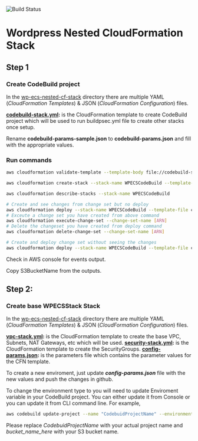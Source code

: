 ![Build Status](https://codebuild.ap-southeast-2.amazonaws.com/badges?uuid=eyJlbmNyeXB0ZWREYXRhIjoidTlON280RFZuTGhtNldWUXV5Z081UHFjUGJSL21Fc01jc2xCNXF4U2hqMkU1cEh5T3l3ek9acE4wL3k1NmNISEZ1UStvemlHbFI1R0xWbzlONktpTHFRPSIsIml2UGFyYW1ldGVyU3BlYyI6InR5dFRsTndYUG9Ka05uS0wiLCJtYXRlcmlhbFNldFNlcmlhbCI6MX0%3D&branch=master)


# Wordpress Nested CloudFormation Stack

## Step 1
### Create CodeBuild project
In the [wp-ecs-nested-cf-stack](wp-ecs-nested-cf-stack/) directory there are multiple YAML (*CloudFormation Templates*) & JSON (*CloudFormation Configuration*) files.

**[codebuild-stack.yml](wp-ecs-nested-cf-stack/codebuild-stack.yml):** is the CloudFormation template to create CodeBuild project which will be used to run buildpsec.yml file to create other stacks once setup.

Rename **codebuild-params-sample.json** to **codebuild-params.json** and fill with the appropriate values.


### Run commands
```bash
aws cloudformation validate-template --template-body file://codebuild-stack.yml    

aws cloudformation create-stack --stack-name WPECSCodeBuild --template-body file://codebuild-stack.yml --parameters file://codebuild-params.json --capabilities CAPABILITY_NAMED_IAM

aws cloudformation describe-stacks --stack-name WPECSCodeBuild

# Create and see changes from change set but no deploy
aws cloudformation deploy --stack-name WPECSCodeBuild --template-file codebuild-stack.yml --capabilities CAPABILITY_NAMED_IAM --no-execute-changeset 
# Exceute a change set you have created from above command 
aws cloudformation execute-change-set --change-set-name [ARN]
# Delete the changeset you have created from deploy command 
aws cloudformation delete-change-set --change-set-name [ARN]

# Create and deploy change set without seeing the changes 
aws cloudformation deploy --stack-name WPECSCodeBuild --template-file codebuild-stack.yml --capabilities CAPABILITY_NAMED_IAM 
```
Check in AWS console for events output.

Copy S3BucketName from the outputs.

## Step 2:

### Create base WPECSStack Stack
In the [wp-ecs-nested-cf-stack](wp-ecs-nested-cf-stack/) directory there are multiple YAML (*CloudFormation Templates*) & JSON (*CloudFormation Configuration*) files.

**[vpc-stack.yml](wp-ecs-nested-cf-stack/vpc-stack.yml):** is the CloudFormation template to create the base VPC, Subnets, NAT Gateways, etc which will be used.
**[security-stack.yml](wp-ecs-nested-cf-stack/security-stack.yml):** is the CloudFormation template to create the SecurityGroups.
**[config-params.json](wp-ecs-nested-cf-stack/cofig-params.json):** is the parameters file which contains the parameter values for the CFN template. 

To create a new enviroment, just update ***config-params.json*** file with the new values and push the changes in github.

To change the environment type to you will need to update Enviroment variable in your CodeBuild project.
You can either update it from Console or you can update it from CLI command line. For example,

```bash
aws codebuild update-project --name "CodebuidProjectName" --environment "type=LINUX_CONTAINER,image=aws/codebuild/standard:2.0,computeType=BUILD_GENERAL1_SMALL,environmentVariables=[{name=TEMPLATE_BUCKET,value=bucket_name_here,type=PLAINTEXT},{name=TEMPLATE_PREFIX,value=prod,type=PLAINTEXT}],imagePullCredentialsType=CODEBUILD"
```
Please replace *CodebuidProjectName* with your actual project name and *bucket_name_here* with your S3 bucket name.